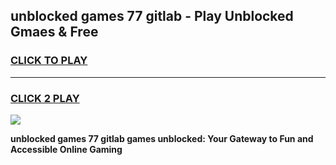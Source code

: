 
## unblocked games 77 gitlab - Play Unblocked Gmaes & Free
<h3>
<a href="https://news.freeplayer.one?title=unblocked_games_77_gitlab&ref=23F">CLICK TO PLAY</a></h3>
<hr>

<h3>
<a href="https://news.freeplayer.one?title=unblocked_games_77_gitlab&ref=23F">CLICK 2 PLAY</a>
  
</h3>

<a href="https://news.freeplayer.one?title=unblocked_games_77_gitlab&ref=23F/"><img src="https://clearcache.store/games.png"></a>


**unblocked games 77 gitlab games unblocked: Your Gateway to Fun and Accessible Online Gaming**
